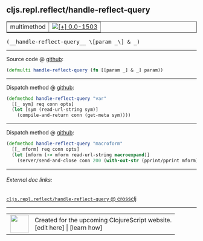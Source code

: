 ## cljs.repl.reflect/handle-reflect-query



 <table border="1">
<tr>
<td>multimethod</td>
<td><a href="https://github.com/cljsinfo/cljs-api-docs/tree/0.0-1503"><img valign="middle" alt="[+] 0.0-1503" title="Added in 0.0-1503" src="https://img.shields.io/badge/+-0.0--1503-lightgrey.svg"></a> </td>
</tr>
</table>


 <samp>
(__handle-reflect-query__ \[param _\] & _)<br>
</samp>

---







Source code @ [github](https://github.com/clojure/clojurescript/blob/r2498/src/clj/cljs/repl/reflect.clj#L60):

```clj
(defmulti handle-reflect-query (fn [[param _] & _] param))
```

<!--
Repo - tag - source tree - lines:

 <pre>
clojurescript @ r2498
└── src
    └── clj
        └── cljs
            └── repl
                └── <ins>[reflect.clj:60](https://github.com/clojure/clojurescript/blob/r2498/src/clj/cljs/repl/reflect.clj#L60)</ins>
</pre>

-->

---

Dispatch method @ [github](https://github.com/clojure/clojurescript/blob/r2498/src/clj/cljs/repl/reflect.clj#L62-L65):

```clj
(defmethod handle-reflect-query "var"
  [[_ sym] req conn opts]
  (let [sym (read-url-string sym)]
    (compile-and-return conn (get-meta sym))))
```

<!--
Repo - tag - source tree - lines:

 <pre>
clojurescript @ r2498
└── src
    └── clj
        └── cljs
            └── repl
                └── <ins>[reflect.clj:62-65](https://github.com/clojure/clojurescript/blob/r2498/src/clj/cljs/repl/reflect.clj#L62-L65)</ins>
</pre>
-->

---
Dispatch method @ [github](https://github.com/clojure/clojurescript/blob/r2498/src/clj/cljs/repl/reflect.clj#L67-L70):

```clj
(defmethod handle-reflect-query "macroform"
  [[_ mform] req conn opts]
  (let [mform (-> mform read-url-string macroexpand)]
    (server/send-and-close conn 200 (with-out-str (pprint/pprint mform)))))
```

<!--
Repo - tag - source tree - lines:

 <pre>
clojurescript @ r2498
└── src
    └── clj
        └── cljs
            └── repl
                └── <ins>[reflect.clj:67-70](https://github.com/clojure/clojurescript/blob/r2498/src/clj/cljs/repl/reflect.clj#L67-L70)</ins>
</pre>
-->

---


###### External doc links:

[`cljs.repl.reflect/handle-reflect-query` @ crossclj](http://crossclj.info/fun/cljs.repl.reflect/handle-reflect-query.html)<br>

---

 <table>
<tr><td>
<img valign="middle" align="right" width="48px" src="http://i.imgur.com/Hi20huC.png">
</td><td>
Created for the upcoming ClojureScript website.<br>
[edit here] | [learn how]
</td></tr></table>

[edit here]:https://github.com/cljsinfo/cljs-api-docs/blob/master/cljsdoc/cljs.repl.reflect/handle-reflect-query.cljsdoc
[learn how]:https://github.com/cljsinfo/cljs-api-docs/wiki/cljsdoc-files

<!--

This information was too distracting to show to readers, but I'll leave it
commented here since it is helpful to:

- pretty-print the data used to generate this document
- and show how to retrieve that data



The API data for this symbol:

```clj
{:ns "cljs.repl.reflect",
 :name "handle-reflect-query",
 :signature ["[[param _] & _]"],
 :history [["+" "0.0-1503"]],
 :type "multimethod",
 :full-name-encode "cljs.repl.reflect/handle-reflect-query",
 :source {:code "(defmulti handle-reflect-query (fn [[param _] & _] param))",
          :title "Source code",
          :repo "clojurescript",
          :tag "r2498",
          :filename "src/clj/cljs/repl/reflect.clj",
          :lines [60]},
 :extra-sources ({:code "(defmethod handle-reflect-query \"var\"\n  [[_ sym] req conn opts]\n  (let [sym (read-url-string sym)]\n    (compile-and-return conn (get-meta sym))))",
                  :title "Dispatch method",
                  :repo "clojurescript",
                  :tag "r2498",
                  :filename "src/clj/cljs/repl/reflect.clj",
                  :lines [62 65]}
                 {:code "(defmethod handle-reflect-query \"macroform\"\n  [[_ mform] req conn opts]\n  (let [mform (-> mform read-url-string macroexpand)]\n    (server/send-and-close conn 200 (with-out-str (pprint/pprint mform)))))",
                  :title "Dispatch method",
                  :repo "clojurescript",
                  :tag "r2498",
                  :filename "src/clj/cljs/repl/reflect.clj",
                  :lines [67 70]}),
 :full-name "cljs.repl.reflect/handle-reflect-query"}

```

Retrieve the API data for this symbol:

```clj
;; from Clojure REPL
(require '[clojure.edn :as edn])
(-> (slurp "https://raw.githubusercontent.com/cljsinfo/cljs-api-docs/catalog/cljs-api.edn")
    (edn/read-string)
    (get-in [:symbols "cljs.repl.reflect/handle-reflect-query"]))
```

-->
